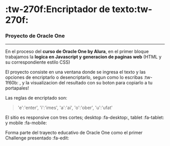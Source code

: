 # :tw-270f:Encriptador de texto:tw-270f:

### Proyecto de Oracle One
________________________________________

En el proceso del **curso de Oracle One by Alura**, en el primer bloque trabajamos la **logica en Javascript y generacion de paginas web** (HTML y su correspondiente estilo CSS)

El proyecto consiste en una ventana donde se ingresa el texto y las opciones de encriptarlo o desencriptarlo, segun como lo escribas :tw-1f60b: , y la visualizacion del resultado con su boton para copiarlo a tu portapales!

Las reglas de encriptado son:
> 'e':'enter',
    'i':'imes',
    'a':'ai',
    'o':'ober',
    'u':'ufat'
	

El sitio es responsive con tres cortes; desktop :fa-desktop:, tablet :fa-tablet: y mobile :fa-mobile:

Forma parte del trayecto educativo de Oracle One como el primer Challenge presentado :fa-edit:

